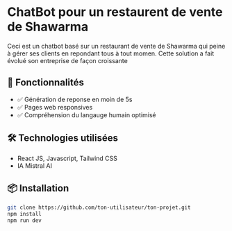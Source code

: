 # ChatBot pour un restaurent de vente de Shawarma
Ceci est un chatbot basé sur un restaurant de vente de Shawarma qui peine à gérer ses clients en repondant tous à tout momen. Cette solution a fait évolué son entreprise de façon croissante
## 🚀 Fonctionnalités

- ✅ Génération de reponse en moin de 5s
- ✅ Pages web responsives
- ✅ Compréhension du langauge humain optimisé

## 🛠️ Technologies utilisées

- React JS, Javascript, Tailwind CSS
- IA Mistral AI

## 📦 Installation

```bash
git clone https://github.com/ton-utilisateur/ton-projet.git
npm install
npm run dev
